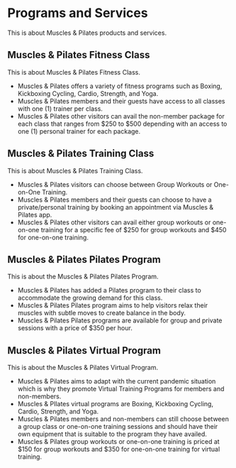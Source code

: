 # Programs and Services

This is about Muscles & Pilates products and services.

## Muscles & Pilates Fitness Class

This is about Muscles & Pilates Fitness Class.

- Muscles & Pilates offers a variety of fitness programs such as Boxing, Kickboxing Cycling, Cardio, Strength, and Yoga.
- Muscles & Pilates members and their guests have access to all classes with one (1) trainer per class.
- Muscles & Pilates other visitors can avail the non-member package for each class that ranges from $250 to $500 depending with an access to one (1) personal trainer for each package.

## Muscles & Pilates Training Class

This is about Muscles & Pilates Training Class.

- Muscles & Pilates visitors can choose between Group Workouts or One-on-One Training.
- Muscles & Pilates members and their guests can choose to have a private/personal training by booking an appointment via Muscles & Pilates app.
- Muscles & Pilates other visitors can avail either group workouts or one-on-one training for a specific fee of $250 for group workouts and $450 for one-on-one training.

## Muscles & Pilates Pilates Program

This is about the Muscles & Pilates Pilates Program.

- Muscles & Pilates has added a Pilates program to their class to accommodate the growing demand for this class.
- Muscles & Pilates Pilates program aims to help visitors relax their muscles with subtle moves to create balance in the body.
- Muscles & Pilates Pilates programs are available for group and private sessions with a price of $350 per hour.

## Muscles & Pilates Virtual Program

This is about the Muscles & Pilates Virtual Program.

- Muscles & Pilates aims to adapt with the current pandemic situation which is why they promote Virtual Training Programs for members and non-members.
- Muscles & PIlates virtual programs are Boxing, Kickboxing Cycling, Cardio, Strength, and Yoga.
- Muscles & Pilates members and non-members can still choose between a group class or one-on-one training sessions and should have their own equipment that is suitable to the program they have availed.
- Muscles & Pilates group workouts or one-on-one training is priced at $150 for group workouts and $350 for one-on-one training for virtual training.